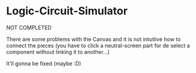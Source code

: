 # Logic-Circuit-Simulator
NOT COMPLETED

There are some problems with the Canvas and it is not intuitive how to connect the pieces (you have to click a neutral-screen part for de select a component without linking it to another...)

It'll gonna be fixed (maybe :D)

